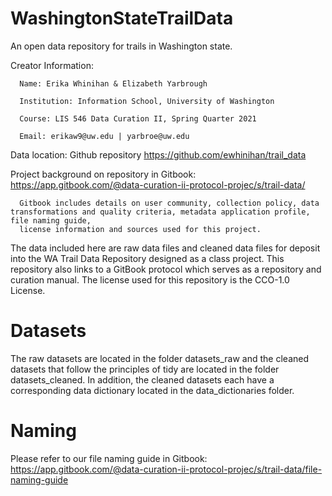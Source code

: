 # WashingtonStateTrailData
An open data repository for trails in Washington state. 

Creator Information:

      Name: Erika Whinihan & Elizabeth Yarbrough
      
      Institution: Information School, University of Washington
      
      Course: LIS 546 Data Curation II, Spring Quarter 2021
      
      Email: erikaw9@uw.edu | yarbroe@uw.edu
      
Data location: Github repository https://github.com/ewhinihan/trail_data

Project background on repository in Gitbook: https://app.gitbook.com/@data-curation-ii-protocol-projec/s/trail-data/
      
      Gitbook includes details on user community, collection policy, data transformations and quality criteria, metadata application profile, file naming guide, 
      license information and sources used for this project.

The data included here are raw data files and cleaned data files for deposit into the WA Trail Data Repository designed as a class project. This repository also links to a GitBook protocol which serves as a repository and curation manual. The license used for this repository is the CCO-1.0 License.

# Datasets
The raw datasets are located in the folder datasets_raw and the cleaned datasets that follow the principles of tidy are located in the folder datasets_cleaned. In addition, the cleaned datasets each have a corresponding data dictionary located in the data_dictionaries folder.

# Naming
Please refer to our file naming guide in Gitbook: https://app.gitbook.com/@data-curation-ii-protocol-projec/s/trail-data/file-naming-guide

